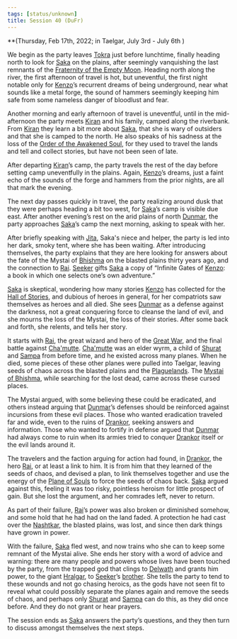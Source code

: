 ```yaml
---
tags: [status/unknown]
title: Session 40 (DuFr)
---
```



**(Thursday, Feb 17th, 2022; in Taelgar, July 3rd - July 6th )

We begin as the party leaves [Tokra](<../../../gazetteer/greater-dunmar/realms/dunmar/central-dunmar/tokra/tokra.md>) just before lunchtime, finally heading north to look for [Saka](<../../../people/dunmari/saka.md>) on the plains, after seemingly vanquishing the last remnants of the [Fraternity of the Empty Moon](<../../../groups/fraternity-of-the-empty-moon.md>). Heading north along the river, the first afternoon of travel is hot, but uneventful, the first night notable only for [Kenzo](<../../../people/pcs/dunmar-fellowship/kenzo.md>)’s recurrent dreams of being underground, near what sounds like a metal forge, the sound of hammers seemingly keeping him safe from some nameless danger of bloodlust and fear. 

Another morning and early afternoon of travel is uneventful, until in the mid-afternoon the party meets [Kiran](<../../../people/dunmari/kiran.md>) and his family, camped along the riverbank. From [Kiran](<../../../people/dunmari/kiran.md>) they learn a bit more about [Saka](<../../../people/dunmari/saka.md>), that she is wary of outsiders and that she is camped to the north. He also speaks of his sadness at the loss of the [Order of the Awakened Soul](<../../../groups/dunmari-mystery-cults/order-of-the-awakened-soul.md>), for they used to travel the lands and tell and collect stories, but have not been seen of late. 

After departing [Kiran](<../../../people/dunmari/kiran.md>)’s camp, the party travels the rest of the day before setting camp uneventfully in the plains. Again, [Kenzo](<../../../people/pcs/dunmar-fellowship/kenzo.md>)’s dreams, just a faint echo of the sounds of the forge and hammers from the prior nights, are all that mark the evening. 

The next day passes quickly in travel, the party realizing around dusk that they were perhaps heading a bit too west, for [Saka](<../../../people/dunmari/saka.md>)’s camp is visible due east. After another evening’s rest on the arid plains of north [Dunmar](<../../../gazetteer/greater-dunmar/realms/dunmar/dunmar.md>), the party approaches [Saka](<../../../people/dunmari/saka.md>)’s camp the next morning, asking to speak with her.

After briefly speaking with [Jita](<../../../people/dunmari/jita-of-tokra.md>), Saka's niece and helper, the party is led into her dark, smoky tent, where she has been waiting. After introducing themselves, the party explains that they are here looking for answers about the fate of the Mystai of [Bhishma](<../../../cosmology/gods/incorporeal-gods/dunmari/bhishma.md>) on the blasted plains thirty years ago, and the connection to [Rai](<../../../people/pcs/great-war/rai.md>). [Seeker](<../../../people/pcs/dunmar-fellowship/seeker.md>) gifts [Saka](<../../../people/dunmari/saka.md>) a copy of “Infinite Gates of [Kenzo](<../../../people/pcs/dunmar-fellowship/kenzo.md>): a book in which one selects one’s own adventure.”

[Saka](<../../../people/dunmari/saka.md>) is skeptical, wondering how many stories [Kenzo](<../../../people/pcs/dunmar-fellowship/kenzo.md>) has collected for the [Hall of Stories](<../../../gazetteer/greater-dunmar/dunmari-basin/hall-of-stories.md>), and dubious of heroes in general, for her compatriots saw themselves as heroes and all died. She sees [Dunmar](<../../../gazetteer/greater-dunmar/realms/dunmar/dunmar.md>) as a defense against the darkness, not a great conquering force to cleanse the land of evil, and she mourns the loss of the Mystai, the loss of their stories. After some back and forth, she relents, and tells her story.

It starts with [Rai](<../../../people/pcs/great-war/rai.md>), the great wizard and hero of the [Great War](<../../../events/1500s/great-war.md>), and the final battle against [Cha'mutte](<../../../people/extraplanar-powers/cha-mutte.md>). [Cha'mutte](<../../../people/extraplanar-powers/cha-mutte.md>) was an elder wyrm, a child of [Shurat](<../../../cosmology/gods/high-gods/shurat.md>) and [Sampa](<../../../cosmology/gods/high-gods/sampa.md>) from before time, and he existed across many planes. When he died, some pieces of these other planes were pulled into Taelgar, leaving seeds of chaos across the blasted plains and the [Plaguelands](<../../../gazetteer/istaros-watershed/plaguelands.md>). The [Mystai of Bhishma](<../../../groups/dunmari-mystery-cults/order-of-the-awakened-soul.md>), while searching for the lost dead, came across these cursed places. 

The Mystai argued, with some believing these could be eradicated, and others instead arguing that [Dunmar](<../../../gazetteer/greater-dunmar/realms/dunmar/dunmar.md>)’s defenses should be reinforced against incursions from these evil places. Those who wanted eradication traveled far and wide, even to the ruins of [Drankor](<../../../history/drankorian-era/drankor.md>), seeking answers and information. Those who wanted to fortify in defense argued that [Dunmar](<../../../gazetteer/greater-dunmar/realms/dunmar/dunmar.md>) had always come to ruin when its armies tried to conquer [Drankor](<../../../history/drankorian-era/drankor.md>) itself or the evil lands around it. 

The travelers and the faction arguing for action had found, in [Drankor](<../../../history/drankorian-era/drankor.md>), the hero [Rai](<../../../people/pcs/great-war/rai.md>), or at least a link to him. It is from him that they learned of the seeds of chaos, and devised a plan, to link themselves together and use the energy of the [Plane of Souls](<../../../cosmology/multiverse/spiritual-realms/plane-of-souls.md>) to force the seeds of chaos back. [Saka](<../../../people/dunmari/saka.md>) argued against this, feeling it was too risky, pointless heroism for little prospect of gain. But she lost the argument, and her comrades left, never to return. 

As part of their failure, [Rai](<../../../people/pcs/great-war/rai.md>)’s power was also broken or diminished somehow, and some hold that he had had on the land faded. A protection he had cast over the [Nashtkar](<../../../gazetteer/greater-dunmar/dunmari-basin/nashtkar.md>), the blasted plains, was lost, and since then dark things have grown in power. 

With the failure, [Saka](<../../../people/dunmari/saka.md>) fled west, and now trains who she can to keep some remnant of the Mystai alive. She ends her story with a word of advice and warning: there are many people and powers whose lives have been touched by the party, from the trapped god that clings to [Delwath](<../../../people/pcs/dunmar-fellowship/delwath.md>) and grants him power, to the giant [Hralgar](<../../../people/giants/hralgar.md>), to [Seeker](<../../../people/pcs/dunmar-fellowship/seeker.md>)’s [brother](<../../../people/dwarves/frankar.md>). She tells the party to tend to these wounds and not go chasing heroics, as the gods have not seen fit to reveal what could possibly separate the planes again and remove the seeds of chaos, and perhaps only [Shurat](<../../../cosmology/gods/high-gods/shurat.md>) and [Sampa](<../../../cosmology/gods/high-gods/sampa.md>) can do this, as they did once before. And they do not grant or hear prayers. 

The session ends as [Saka](<../../../people/dunmari/saka.md>) answers the party’s questions, and they then turn to discuss amongst themselves the next steps.